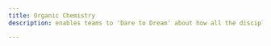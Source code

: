 ```yaml
---
title: Organic Chemistry
description: enables teams to 'Dare to Dream' about how all the disciplines can resonate and shape the solution

---
```

